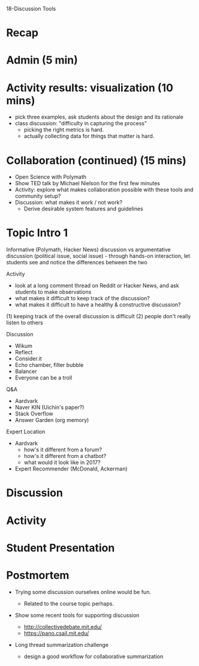 18-Discussion Tools

# Recap


# Admin (5 min)


# Activity results: visualization (10 mins)
- pick three examples, ask students about the design and its rationale
- class discussion: "difficulty in capturing the process"
	- picking the right metrics is hard.
	- actually collecting data for things that matter is hard.


# Collaboration (continued) (15 mins)
- Open Science with Polymath
- Show TED talk by Michael Nielson for the first few minutes
- Activity: explore what makes collaboration possible with these tools and community setup?
- Discussion: what makes it work / not work?
	- Derive desirable system features and guidelines

# Topic Intro 1

Informative (Polymath, Hacker News) discussion vs argumentative discussion (political issue, social issue)
	- through hands-on interaction, let students see and notice the differences between the two


Activity
- look at a long comment thread on Reddit or Hacker News, and ask students to make observations
- what makes it difficult to keep track of the discussion?
- what makes it difficult to have a healthy & constructive discussion?

(1) keeping track of the overall discussion is difficult
(2) people don't really listen to others

Discussion
- Wikum
- Reflect
- Consider.it
- Echo chamber, filter bubble
- Balancer
- Everyone can be a troll


Q&A
- Aardvark
- Naver KIN (Uichin's paper?)
- Stack Overflow
- Answer Garden (org memory)

Expert Location
- Aardvark
	- how's it different from a forum?
	- how's it different from a chatbot?
	- what would it look like in 2017?
- Expert Recommender (McDonald, Ackerman)


# Discussion


# Activity


# Student Presentation


# Postmortem
- Trying some discussion ourselves online would be fun.
	- Related to the course topic perhaps.

- Show some recent tools for supporting discussion
	- http://collectivedebate.mit.edu/
	- https://pano.csail.mit.edu/
	
- Long thread summarization challenge
	- design a good workflow for collaborative summarization
	
